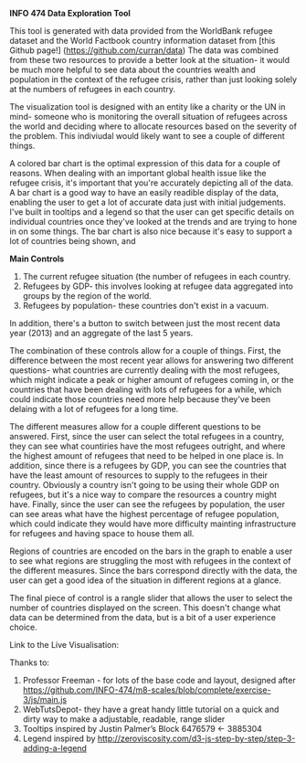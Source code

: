 **INFO 474 Data Exploration Tool**

This tool is generated with data provided from the WorldBank refugee dataset and the World Factbook country information dataset from [this Github page!] (https://github.com/curran/data)  The data was combined from these two resources to provide a better look at the situation- it would be much more helpful to see data about the countries wealth and population in the context of the refugee crisis, rather than just looking solely at the numbers of refugees in each country. 

The visualization tool is designed with an entity like a charity or the UN in mind- someone who is monitoring the overall situation of refugees across the world and deciding where to allocate resources based on the severity of the problem.  This indiviudal would likely want to see a couple of different things.

A colored bar chart is the optimal expression of this data for a couple of reasons.  When dealing with an important global health issue like the refugee crisis, it's important that you're accurately depicting all of the data.  A bar chart is a good way to have an easily readible display of the data, enabling the user to get a lot of accurate data just with initial judgements.  I've built in tooltips and a legend so that the user can get specific details on individual countries once they've looked at the trends and are trying to hone in on some things.  The bar chart is also nice because it's easy to support a lot of countries being shown, and 

**Main Controls**

1. The current refugee situation (the number of refugees in each country.  
2. Refugees by GDP- this involves looking at refugee data aggregated into groups by the region of the world.  
3. Refugees by population- these countries don't exist in a vacuum.

In addition, there's a button to switch between just the most recent data year (2013) and an aggregate of the last 5 years.

The combination of these controls allow for a couple of things.  First, the difference between the most recent year allows for answering two different questions- what countries are currently dealing with the most refugees, which might indicate a peak or higher amount of refugees coming in, or the countries that have been dealing with lots of refugees for a while, which could indicate those countries need more help because they've been delaing with a lot of refugees for a long time.

The different measures allow for a couple different questions to be answered.  First, since the user can select the total refugees in a country, they can  see what countiries have the most refugees outright, and where the highest amount of refugees that need to be helped in one place is.  In addition, since there is a refugees by GDP, you can see the countries that have the least amount of resources to supply to the refugees in their country.  Obviously a country isn't going to be using their whole GDP on refugees, but it's a nice way to compare the resources a country might have.  Finally, since the user can see the refugees by population, the user can see areas what have the highest percentage of refugee population, which could indicate they would have more difficulty mainting infrastructure for refugees and having space to house them all.

Regions of countries are encoded on the bars in the graph to enable a user to see what regions are struggling the most with refugees in the context of the different measures.  Since the bars correspond directly with the data, the user can get a good idea of the situation in different regions at a glance.

The final piece of control is a rangle slider that allows the user to select the number of countries displayed on the screen.  This doesn't change what data can be determined from the data, but is a bit of a user experience choice.

Link to the Live Visualisation:

Thanks to: 
1. Professor Freeman - for lots of the base code and layout, designed after https://github.com/INFO-474/m8-scales/blob/complete/exercise-3/js/main.js
2. WebTutsDepot- they have a great handy little tutorial on a quick and dirty way to make a adjustable, readable, range slider
3. Tooltips inspired by Justin Palmer’s Block 6476579 ← 3885304
4. Legend inspired by http://zeroviscosity.com/d3-js-step-by-step/step-3-adding-a-legend